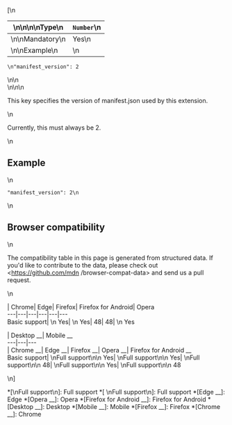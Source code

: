 [\n

\n\n\n\nType\n| `Number`\n  
---|---  
\n\nMandatory\n| Yes\n  
\n\nExample\n| \n

    
    
    \n"manifest_version": 2

\n\n  
\n\n\n

This key specifies the version of manifest.json used by this extension.

\n

Currently, this must always be 2.

\n

## Example

\n

    
    
    "manifest_version": 2\n

\n

## Browser compatibility

\n

The compatibility table in this page is generated from structured data. If
you'd like to contribute to the data, please check out <https://github.com/mdn
/browser-compat-data> and send us a pull request.

\n

| Chrome| Edge| Firefox| Firefox for Android| Opera  
---|---|---|---|---|---  
Basic support| \n Yes| \n Yes| 48| 48| \n Yes  
  
| Desktop __| Mobile __  
---|---|---  
| Chrome __| Edge __| Firefox __| Opera __| Firefox for Android __  
Basic support|  \nFull support\n\n Yes| \nFull support\n\n Yes| \nFull
support\n\n 48| \nFull support\n\n Yes| \nFull support\n\n 48  
  
\n]

  *[\nFull support\n]: Full support
  *[ \nFull support\n]: Full support
  *[Edge __]: Edge
  *[Opera __]: Opera
  *[Firefox for Android __]: Firefox for Android
  *[Desktop __]: Desktop
  *[Mobile __]: Mobile
  *[Firefox __]: Firefox
  *[Chrome __]: Chrome


